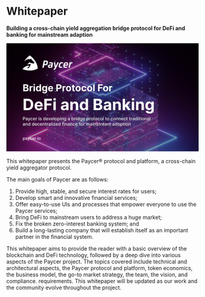 # Whitepaper

**Building a cross-chain yield aggregation bridge protocol for DeFi and banking for mainstream adaption**

![](../../.gitbook/assets/group-15-1-.png)

This whitepaper presents the Paycer® protocol and platform, a cross-chain yield aggregator protocol. 

The main goals of Paycer are as follows:

1.  Provide high, stable, and secure interest rates for users;
2.  Develop smart and innovative financial services;
3.  Offer easy-to-use UIs and processes that empower everyone to use the Paycer services;
4.  Bring DeFi to mainstream users to address a huge market;
5.  Fix the broken zero-interest banking system; and
6.  Build a long-lasting company that will establish itself as an important partner in the financial system.

This whitepaper aims to provide the reader with a basic overview of the blockchain and DeFi technology, followed by a deep dive into various aspects of the Paycer project. The topics covered include technical and architectural aspects, the Paycer protocol and platform, token economics, the business model, the go-to market strategy, the team, the vision, and compliance. requirements. This whitepaper will be updated as our work and the community evolve throughout the project.

